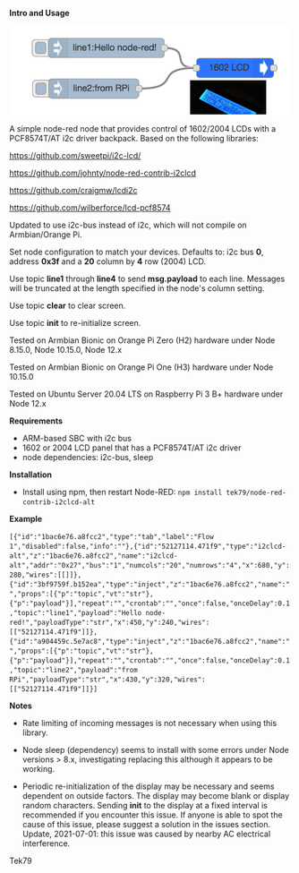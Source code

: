 ****Intro and Usage****

![img here](img01.png)

A simple node-red node that provides control of 1602/2004 LCDs with a PCF8574T/AT i2c driver backpack. Based on the following libraries:

https://github.com/sweetpi/i2c-lcd/

https://github.com/johnty/node-red-contrib-i2clcd

https://github.com/craigmw/lcdi2c

https://github.com/wilberforce/lcd-pcf8574

Updated to use i2c-bus instead of i2c, which will not compile on Armbian/Orange Pi.

Set node configuration to match your devices. Defaults to: i2c bus **0**, address **0x3f** and a **20** column by **4** row (2004) LCD.

Use topic **line1** through **line4** to send **msg.payload** to each line. Messages will be truncated at the length specified in the node's column setting.

Use topic **clear** to clear screen. 

Use topic **init** to re-initialize screen. 

Tested on Armbian Bionic on Orange Pi Zero (H2) hardware under Node 8.15.0, Node 10.15.0, Node 12.x

Tested on Armbian Bionic on Orange Pi One (H3) hardware under Node 10.15.0

Tested on Ubuntu Server 20.04 LTS on Raspberry Pi 3 B+ hardware under Node 12.x

****Requirements****

- ARM-based SBC with i2c bus
- 1602 or 2004 LCD panel that has a PCF8574T/AT i2c driver
- node dependencies: i2c-bus, sleep

****Installation****

- Install using npm, then restart Node-RED:
`npm install tek79/node-red-contrib-i2clcd-alt`

****Example****

`[{"id":"1bac6e76.a8fcc2","type":"tab","label":"Flow 1","disabled":false,"info":""},{"id":"52127114.471f9","type":"i2clcd-alt","z":"1bac6e76.a8fcc2","name":"i2clcd-alt","addr":"0x27","bus":"1","numcols":"20","numrows":"4","x":680,"y":280,"wires":[[]]},{"id":"3bf9759f.b152ea","type":"inject","z":"1bac6e76.a8fcc2","name":"","props":[{"p":"topic","vt":"str"},{"p":"payload"}],"repeat":"","crontab":"","once":false,"onceDelay":0.1,"topic":"line1","payload":"Hello node-red!","payloadType":"str","x":450,"y":240,"wires":[["52127114.471f9"]]},{"id":"a904459c.5e7ac8","type":"inject","z":"1bac6e76.a8fcc2","name":"","props":[{"p":"topic","vt":"str"},{"p":"payload"}],"repeat":"","crontab":"","once":false,"onceDelay":0.1,"topic":"line2","payload":"from RPi","payloadType":"str","x":430,"y":320,"wires":[["52127114.471f9"]]}]`

****Notes****

- Rate limiting of incoming messages is not necessary when using this library.

- Node sleep (dependency) seems to install with some errors under Node versions > 8.x, investigating replacing this although it appears to be working.

- Periodic re-initialization of the display may be necessary and seems dependent on outside factors. The display may become blank or display random characters. Sending **init** to the display at a fixed interval is recommended if you encounter this issue. If anyone is able to spot the cause of this issue, please suggest a solution in the issues section. Update, 2021-07-01: this issue was caused by nearby AC electrical interference.

Tek79
